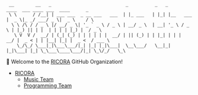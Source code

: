 
```

 __        __   _                            _          _   _            ____  ___ ____ ___  ____      _
 \ \      / /__| | ___ ___  _ __ ___   ___  | |_ ___   | |_| |__   ___  |  _ \|_ _/ ___/ _ \|  _ \    / \
  \ \ /\ / / _ \ |/ __/ _ \| '_ ` _ \ / _ \ | __/ _ \  | __| '_ \ / _ \ | |_) || | |  | | | | |_) |  / _ \
   \ V  V /  __/ | (_| (_) | | | | | |  __/ | || (_) | | |_| | | |  __/ |  _ < | | |__| |_| |  _ <  / ___ \
    \_/\_/ \___|_|\___\___/|_| |_| |_|\___|  \__\___/   \__|_| |_|\___| |_| \_\___\____\___/|_| \_\/_/   \_\

```

👋 Welcome to the [RICORA](https://tus-ricora.com/) GitHub Organization!

- [RICORA](https://tus-ricora.com/)
  - [Music Team](https://music.tus-ricora.com/)
  - [Programming Team](https://alg.tus-ricora.com/)
